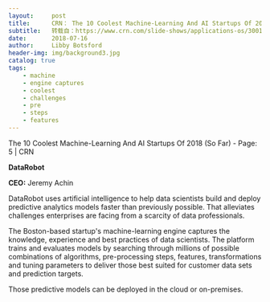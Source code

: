 ```yaml
---
layout:     post
title:      CRN： The 10 Coolest Machine-Learning And AI Startups Of 2018 (So Far)
subtitle:   转载自：https://www.crn.com/slide-shows/applications-os/300106461/the-10-coolest-machine-learning-and-ai-startups-of-2018-so-far.htm/pgno/0/4
date:       2018-07-16
author:     Libby Botsford
header-img: img/background3.jpg
catalog: true
tags:
    - machine
    - engine captures
    - coolest
    - challenges
    - pre
    - steps
    - features
---
```



The 10 Coolest Machine-Learning And AI Startups Of 2018 (So Far) - Page: 5 | CRN









































 



**DataRobot**

**CEO:** Jeremy Achin

DataRobot uses artificial intelligence to help data scientists build and deploy predictive analytics models faster than previously possible. That alleviates challenges enterprises are facing from a scarcity of data professionals.

The Boston-based startup's machine-learning engine captures the knowledge, experience and best practices of data scientists. The platform trains and evaluates models by searching through millions of possible combinations of algorithms, pre-processing steps, features, transformations and tuning parameters to deliver those best suited for customer data sets and prediction targets.

Those predictive models can be deployed in the cloud or on-premises.








